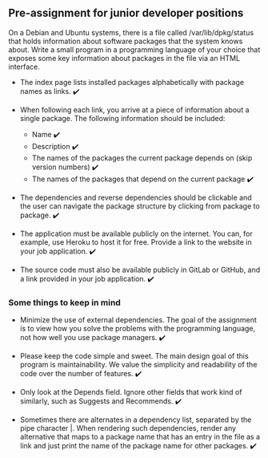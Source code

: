 ## Pre-assignment for junior developer positions

On a Debian and Ubuntu systems, there is a file called /var/lib/dpkg/status that holds information about software packages that the system knows about. Write a small program in a programming language of your choice that exposes some key information about packages in the file via an HTML interface.

- The index page lists installed packages alphabetically with package names as links. ✔️

- When following each link, you arrive at a piece of information about a single package. The following information should be included:
  - Name ✔️
  - Description ✔️
  - The names of the packages the current package depends on (skip version numbers) ✔️
  - The names of the packages that depend on the current package ✔️
- The dependencies and reverse dependencies should be clickable and the user can navigate the package structure by clicking from package to package. ✔️

- The application must be available publicly on the internet. You can, for example, use Heroku to host it for free. Provide a link to the website in your job application. ✔️

- The source code must also be available publicly in GitLab or GitHub, and a link provided in your job application. ✔️

### Some things to keep in mind

- Minimize the use of external dependencies. The goal of the assignment is to view how you solve the problems with the programming language, not how well you use package managers. ✔️

- Please keep the code simple and sweet. The main design goal of this program is maintainability. We value the simplicity and readability of the code over the number of features. ✔️

- Only look at the Depends field. Ignore other fields that work kind of similarly, such as Suggests and Recommends. ✔️

- Sometimes there are alternates in a dependency list, separated by the pipe character |. When rendering such dependencies, render any alternative that maps to a package name that has an entry in the file as a link and just print the name of the package name for other packages. ✔️

